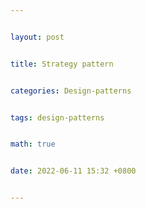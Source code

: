 ```yaml
---


layout: post


title: Strategy pattern


categories: Design-patterns


tags: design-patterns


math: true


date: 2022-06-11 15:32 +0800


---
```

